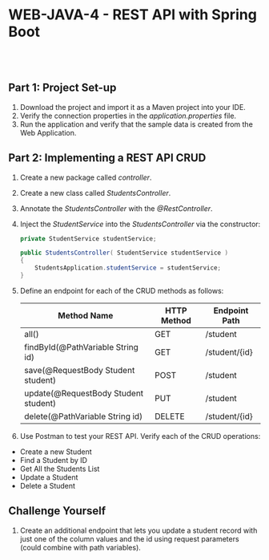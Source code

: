 
# WEB-JAVA-4 - REST API with Spring Boot


 <br/>
 <br/>


## Part 1: Project Set-up
1. Download the project and import it as a Maven project into your IDE.
2. Verify the connection properties in the *application.properties* file.
3. Run the application and verify that the sample data is created from the Web Application.

## Part 2: Implementing a REST API CRUD
1. Create a new package called *controller*.
2. Create a new class called *StudentsController*.
3. Annotate the *StudentsController* with the *@RestController*.
4. Inject the *StudentService* into the *StudentsController* via the constructor:
    ```java
    private StudentService studentService;

    public StudentsController( StudentService studentService )
    {
        StudentsApplication.studentService = studentService;
    }
    ``` 
5. Define an endpoint for each of the CRUD methods as follows:

   | Method Name                          | HTTP Method | Endpoint Path |
      |--------------------------------------|-------------|---------------|
   | all()                                | GET         | /student      |
   | findById(@PathVariable String id)    | GET         | /student/{id} |
   | save(@RequestBody Student student)   | POST        | /student      |
   | update(@RequestBody Student student) | PUT         | /student      |
   | delete(@PathVariable String id)      | DELETE      | /student/{id} |

6. Use Postman to test your REST API. Verify each of the CRUD operations:
* Create a new Student
* Find a Student by ID
* Get All the Students List
* Update a Student
* Delete a Student

## Challenge Yourself
1. Create an additional endpoint that lets you update a student record with just one of the column values and the id using request parameters (could combine with path variables).